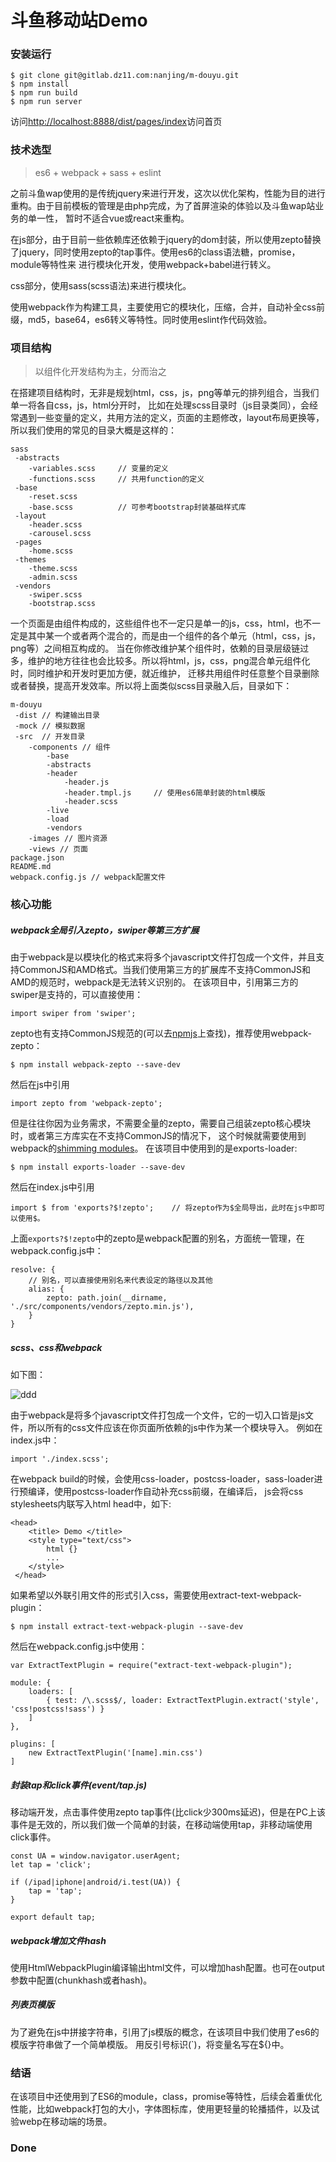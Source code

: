 # 斗鱼移动站Demo

### 安装运行

```
$ git clone git@gitlab.dz11.com:nanjing/m-douyu.git
$ npm install
$ npm run build  
$ npm run server
```

访问[http://localhost:8888/dist/pages/index](http://localhost:8888/dist/pages/index)访问首页

### 技术选型

> es6 + webpack + sass + eslint

之前斗鱼wap使用的是传统jquery来进行开发，这次以优化架构，性能为目的进行重构。由于目前模板的管理是由php完成，为了首屏渲染的体验以及斗鱼wap站业务的单一性，
暂时不适合vue或react来重构。

在js部分，由于目前一些依赖库还依赖于jquery的dom封装，所以使用zepto替换了jquery，同时使用zepto的tap事件。使用es6的class语法糖，promise，module等特性来
进行模块化开发，使用webpack+babel进行转义。

css部分，使用sass(scss语法)来进行模块化。

使用webpack作为构建工具，主要使用它的模块化，压缩，合并，自动补全css前缀，md5，base64，es6转义等特性。同时使用eslint作代码效验。

### 项目结构
> 以组件化开发结构为主，分而治之

在搭建项目结构时，无非是规划html，css，js，png等单元的排列组合，当我们单一将各自css，js，html分开时，
比如在处理scss目录时（js目录类同），会经常遇到一些变量的定义，共用方法的定义，页面的主题修改，layout布局更换等，所以我们使用的常见的目录大概是这样的：

```
sass
 -abstracts
 	-variables.scss 	// 变量的定义
 	-functions.scss 	// 共用function的定义
 -base
 	-reset.scss
 	-base.scss   		// 可参考bootstrap封装基础样式库
 -layout
	-header.scss
	-carousel.scss
 -pages
 	-home.scss
 -themes
 	-theme.scss
 	-admin.scss
 -vendors
 	-swiper.scss
 	-bootstrap.scss
```
	
一个页面是由组件构成的，这些组件也不一定只是单一的js，css，html，也不一定是其中某一个或者两个混合的，而是由一个组件的各个单元（html，css，js，png等）之间相互构成的。
当在你修改维护某个组件时，依赖的目录层级链过多，维护的地方往往也会比较多。所以将html，js，css，png混合单元组件化时，同时维护和开发时更加方便，就近维护，
迁移共用组件时任意整个目录删除或者替换，提高开发效率。所以将上面类似scss目录融入后，目录如下：

```
m-douyu
 -dist // 构建输出目录
 -mock // 模拟数据
 -src  // 开发目录
 	-components	// 组件
 		-base
 		-abstracts
 		-header
 			-header.js
 			-header.tmpl.js 	// 使用es6简单封装的html模版
 			-header.scss
 		-live
 		-load
 		-vendors
 	-images	// 图片资源
 	-views // 页面
package.json
README.md
webpack.config.js // webpack配置文件
```

### 核心功能

##### webpack全局引入zepto，swiper等第三方扩展

由于webpack是以模块化的格式来将多个javascript文件打包成一个文件，并且支持CommonJS和AMD格式。当我们使用第三方的扩展库不支持CommonJS和AMD的规范时，webpack是无法转义识别的。
在该项目中，引用第三方的swiper是支持的，可以直接使用：
```
import swiper from 'swiper';
```
zepto也有支持CommonJS规范的(可以去[npmjs](https://www.npmjs.com/)上查找)，推荐使用webpack-zepto：
```
$ npm install webpack-zepto --save-dev
```
然后在js中引用
```
import zepto from 'webpack-zepto';
```
但是往往你因为业务需求，不需要全量的zepto，需要自己组装zepto核心模块时，或者第三方库实在不支持CommonJS的情况下，
这个时候就需要使用到webpack的[shimming modules](http://webpack.github.io/docs/shimming-modules.html)。
在该项目中使用到的是exports-loader:
```
$ npm install exports-loader --save-dev
```
然后在index.js中引用
```
import $ from 'exports?$!zepto';	// 将zepto作为$全局导出，此时在js中即可以使用$。
```
上面`exports?$!zepto`中的zepto是webpack配置的别名，方面统一管理，在webpack.config.js中：
```
resolve: {
	// 别名，可以直接使用别名来代表设定的路径以及其他
    alias: {
        zepto: path.join(__dirname, './src/components/vendors/zepto.min.js'),
    }
}
```

##### scss、css和webpack

如下图：

![ddd](http://webpack.github.io/assets/what-is-webpack.png)

由于webpack是将多个javascript文件打包成一个文件，它的一切入口皆是js文件，所以所有的css文件应该在你页面所依赖的js中作为某一个模块导入。
例如在index.js中：
```
import './index.scss';
```
在webpack build的时候，会使用css-loader，postcss-loader，sass-loader进行预编译，使用postcss-loader作自动补充css前缀，在编译后，
js会将css stylesheets内联写入html head中，如下:
```
<head>
 	<title> Demo </title>
	<style type="text/css">
		html {}
		...
	</style>
 </head>
```

如果希望以外联引用文件的形式引入css，需要使用extract-text-webpack-plugin：
```
$ npm install extract-text-webpack-plugin --save-dev
```
然后在webpack.config.js中使用：
```
var ExtractTextPlugin = require("extract-text-webpack-plugin");

module: {
	loaders: [
 		{ test: /\.scss$/, loader: ExtractTextPlugin.extract('style', 'css!postcss!sass') }
	]
},

plugins: [
 	new ExtractTextPlugin('[name].min.css')
]
```

##### 封装tap和click事件(event/tap.js)

移动端开发，点击事件使用zepto tap事件(比click少300ms延迟)，但是在PC上该事件是无效的，所以我们做一个简单的封装，在移动端使用tap，非移动端使用click事件。
```
const UA = window.navigator.userAgent;
let tap = 'click';

if (/ipad|iphone|android/i.test(UA)) {
	tap = 'tap';
}

export default tap;
```

##### webpack增加文件hash

使用HtmlWebpackPlugin编译输出html文件，可以增加hash配置。也可在output参数中配置(chunkhash或者hash)。

##### 列表页模版

为了避免在js中拼接字符串，引用了js模版的概念，在该项目中我们使用了es6的模版字符串做了一个简单模版。
用反引号标识(`)，将变量名写在${}中。

### 结语
在该项目中还使用到了ES6的module，class，promise等特性，后续会着重优化性能，比如webpack打包的大小，字体图标库，使用更轻量的轮播插件，以及试验webp在移动端的场景。

### Done